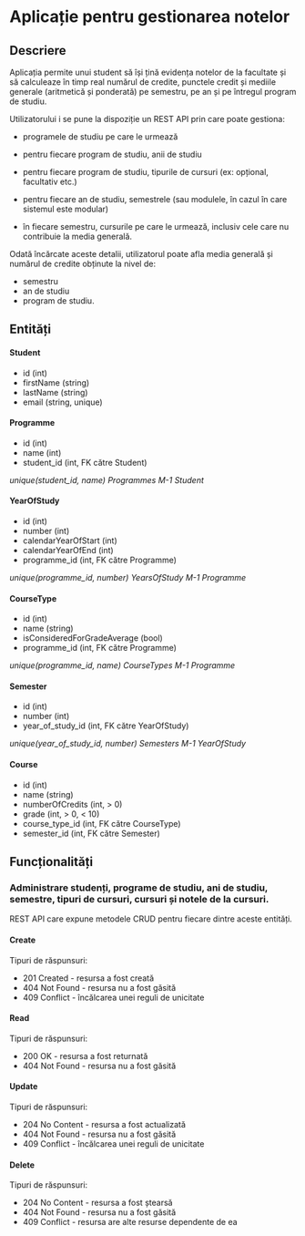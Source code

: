 # Aplicație pentru gestionarea notelor

## Descriere

Aplicația permite unui student să își țină evidența notelor de la facultate și să calculeaze în timp real numărul de credite, punctele credit și mediile generale (aritmetică și ponderată) pe semestru, pe an și pe întregul program de studiu.
  

Utilizatorului i se pune la dispoziție un REST API prin care poate gestiona:

- programele de studiu pe care le urmează
    
- pentru fiecare program de studiu, anii de studiu

- pentru fiecare program de studiu, tipurile de cursuri (ex: opțional, facultativ etc.)
    
- pentru fiecare an de studiu, semestrele (sau modulele, în cazul în care sistemul este modular)
    
- în fiecare semestru, cursurile pe care le urmează, inclusiv cele care nu contribuie la media generală.

Odată încărcate aceste detalii, utilizatorul poate afla media generală și numărul de credite obținute la nivel de:
- semestru
- an de studiu
- program de studiu.


## Entități

#### Student
- id (int)
- firstName (string)
- lastName (string)
- email (string, unique)

#### Programme
- id (int)
- name (int)
- student_id (int, FK către Student) 

*unique(student_id, name)*
*Programmes M-1 Student*

#### YearOfStudy
- id (int)
- number (int)
- calendarYearOfStart (int)
- calendarYearOfEnd (int)
- programme_id (int, FK către Programme)

*unique(programme_id, number)*
*YearsOfStudy M-1 Programme*

#### CourseType
- id (int)
- name (string)
- isConsideredForGradeAverage (bool)
- programme_id (int, FK către Programme)

*unique(programme_id, name)*
*CourseTypes M-1 Programme*

#### Semester
- id (int)
- number (int)
- year_of_study_id (int, FK către YearOfStudy)

*unique(year_of_study_id, number)*
*Semesters M-1 YearOfStudy*

#### Course
- id (int)
- name (string)
- numberOfCredits (int, > 0)
- grade (int, > 0, < 10)
- course_type_id (int, FK către CourseType)
- semester_id (int, FK către Semester)



## Funcționalități



### Administrare studenți, programe de studiu, ani de studiu, semestre, tipuri de cursuri, cursuri și notele de la cursuri. 

REST API care expune metodele CRUD pentru fiecare dintre aceste entități.

#### Create 
Tipuri de răspunsuri:
- 201 Created - resursa a fost creată
- 404 Not Found - resursa nu a fost găsită
- 409 Conflict - încălcarea unei reguli de unicitate

#### Read
Tipuri de răspunsuri:
- 200 OK - resursa a fost returnată 
- 404 Not Found - resursa nu a fost găsită

#### Update
Tipuri de răspunsuri:
- 204 No Content - resursa a fost actualizată
- 404 Not Found - resursa nu a fost găsită
- 409 Conflict - încălcarea unei reguli de unicitate

#### Delete
Tipuri de răspunsuri:
- 204 No Content - resursa a fost ștearsă
- 404 Not Found - resursa nu a fost găsită
- 409 Conflict - resursa are alte resurse dependente de ea
